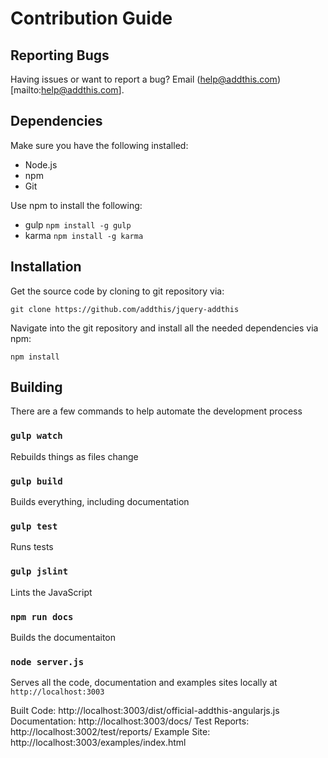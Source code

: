 
# Contribution Guide

## Reporting Bugs
Having issues or want to report a bug? Email (help@addthis.com)[mailto:help@addthis.com].

## Dependencies
Make sure you have the following installed:
 - Node.js
 - npm
 - Git

Use npm to install the following:
 - gulp `npm install -g gulp`
 - karma `npm install -g karma`

## Installation
Get the source code by cloning to git repository via:
```
git clone https://github.com/addthis/jquery-addthis
```

Navigate into the git repository and install all the needed dependencies via npm:
```
npm install
```

## Building
There are a few commands to help automate the development process

### <code>gulp watch</code>
Rebuilds things as files change

### <code>gulp build</code>
Builds everything, including documentation

### <code>gulp test</code>
Runs tests

### <code>gulp jslint</code>
Lints the JavaScript

### <code>npm run docs</code>
Builds the documentaiton

### <code>node server.js</code>
Serves all the code, documentation and examples sites locally at `http://localhost:3003`

Built Code: http://localhost:3003/dist/official-addthis-angularjs.js
Documentation: http://localhost:3003/docs/
Test Reports: http://localhost:3002/test/reports/
Example Site: http://localhost:3003/examples/index.html
